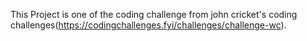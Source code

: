 This Project is one of the coding challenge from john cricket's coding challenges(https://codingchallenges.fyi/challenges/challenge-wc).
